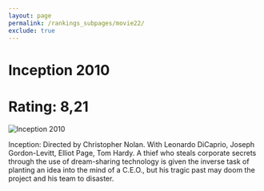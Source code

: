 ```yaml
---
layout: page
permalink: /rankings_subpages/movie22/
exclude: true
---
```

    
# Inception 2010
# Rating: 8,21
![Inception 2010](https://fwcdn.pl/fpo/08/91/500891/7354571_1.7.webp)


Inception: Directed by Christopher Nolan. With Leonardo DiCaprio, Joseph Gordon-Levitt, Elliot Page, Tom Hardy. A thief who steals corporate secrets through the use of dream-sharing technology is given the inverse task of planting an idea into the mind of a C.E.O., but his tragic past may doom the project and his team to disaster.